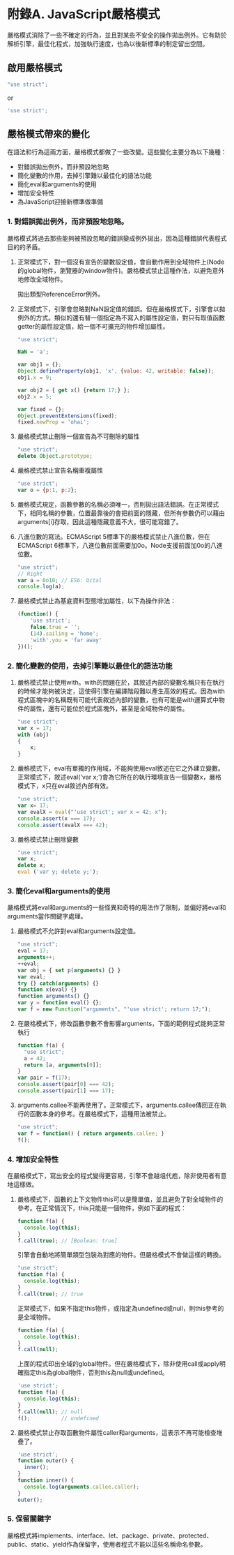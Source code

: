 # 附錄A. JavaScript嚴格模式

嚴格模式消除了一些不確定的行為，並且對某些不安全的操作拋出例外。它有助於解析引擎，最佳化程式，加強執行速度，也為以後新標準的制定留出空間。

## 啟用嚴格模式

```js
"use strict";
```

or

```js
'use strict';
```

## 嚴格模式帶來的變化

在語法和行為這兩方面，嚴格模式都做了一些改變。這些變化主要分為以下幾種：

- 對錯誤拋出例外，而非預設地忽略
- 簡化變數的作用，去掉引擎難以最佳化的語法功能
- 簡化eval和arguments的使用
- 增加安全特性
- 為JavaScript迎接新標準做準備

### 1. 對錯誤拋出例外，而非預設地忽略。

嚴格模式將過去那些能夠被預設忽略的錯誤變成例外拋出，因為這種錯誤代表程式目的的矛盾。

1. 正常模式下，對一個沒有宣告的變數設定值，會自動作用到全域物件上(Node的global物件，瀏覽器的window物件)。嚴格模式禁止這種作法，以避免意外地修改全域物件。

   拋出類型ReferenceError例外。

2. 正常模式下，引擎會忽略對NaN設定值的錯誤。但在嚴格模式下，引擎會以拋例外的方式。類似的還有替一個指定為不寫入的屬性設定值，對只有取值函數getter的屬性設定值，給一個不可擴充的物件增加屬性。

    ```js
    "use strict";

    NaN = 'a';
    
    var obj1 = {};
    Object.defineProperty(obj1, 'x', {value: 42, writable: false});
    obj1.x = 9;
    
    var obj2 = { get x() {return 17;} };
    obj2.x = 5;
    
    var fixed = {};
    Object.preventExtensions(fixed);
    fixed.newProp = 'ohai';
    ```

3. 嚴格模式禁止刪除一個宣告為不可刪除的屬性

    ```js
    "use strict";
    delete Object.prototype;
    ```

4. 嚴格模式禁止宣告名稱重複屬性

    ```js
    "use strict";
    var o = {p:1, p:2};
    ```

5. 嚴格模式規定，函數參數的名稱必須唯一，否則拋出語法錯誤。在正常模式下，相同名稱的參數，位置最靠後的會把前面的隱藏，但所有參數仍可以藉由arguments[i]存取，因此這種隱藏意義不大，很可能寫錯了。
6. 八進位數的寫法。ECMAScript
   5標準下的嚴格模式禁止八進位數，但在ECMAScript
   6標準下，八進位數前面需要加0o。Node支援前面加0o的八進位數。

    ```js
    "use strict";
    // Right
    var a = 0o10; // ES6: Octal
    console.log(a);
    ```

7. 嚴格模式禁止為基底資料型態增加屬性，以下為操作非法：

    ```js
    (function() {
        'use strict';
        false.true = '';
        (14).sailing = 'home';
        'with'.you = 'far away'
    })();
    ```

### 2. 簡化變數的使用，去掉引擎難以最佳化的語法功能

1. 嚴格模式禁止使用with。with的問題在於，其敘述內部的變數名稱只有在執行的時候才能夠被決定，這使得引擎在編譯階段難以產生高效的程式。因為with程式區塊中的名稱既有可能代表敘述內部的變數，也有可能是with運算式中物件的屬性，還有可能位於程式區塊外，甚至是全域物件的屬性。

    ```js
    "use strict";
    var x = 17;
    with (obj)
    {
        x;
    }
    ```

2. 嚴格模式下，eval有單獨的作用域，不能夠使用eval敘述在它之外建立變數。正常模式下，敘述eval('var
   x;')會為它所在的執行環境宣告一個變數x，嚴格模式下，x只在eval敘述內部有效。

    ```js
    "use strict";
    var x= 17;
    var evalX = eval("'use strict'; var x = 42; x");
    console.assert(x === 17);
    console.assert(evalX === 42);
    ```

3. 嚴格模式禁止刪除變數

    ```js
    "use strict";
    var x;
    delete x;
    eval ('var y; delete y;');
    ```

### 3. 簡化eval和arguments的使用

嚴格模式將eval和arguments的一些怪異和奇特的用法作了限制，並偏好將eval和arguments當作關鍵字處理。

1. 嚴格模式不允許對eval和arguments設定值。

    ```js
    "use strict";
    eval = 17;
    arguments++;
    ++eval;
    var obj = { set p(arguments) {} }
    var eval;
    try {} catch(arguments) {}
    function x(eval) {}
    function arguments() {}
    var y = function eval() {};
    var f = new Function("arguments", "'use strict'; return 17;");
    ```

2. 在嚴格模式下，修改函數參數不會影響arguments，下面的範例程式能夠正常執行

    ```js
    function f(a) {
      "use strict";
      a = 42;
      return [a, arguments[0]];
    }
    var pair = f(17);
    console.assert(pair[0] === 42);
    console.assert(pair[1] === 17);
    ```

3. arguments.callee不能再使用了。正常模式下，arguments.callee傳回正在執行的函數本身的參考。在嚴格模式下，這種用法被禁止。

    ```js
    "use strict";
    var f = function() { return arguments.callee; }
    f();
    ```

### 4. 增加安全特性

在嚴格模式下，寫出安全的程式變得更容易，引擎不會越俎代庖，除非使用者有意地這樣做。

1. 嚴格模式下，函數的上下文物件this可以是簡單值，並且避免了對全域物件的參考。在正常情況下，this只能是一個物件，例如下面的程式：

    ```js
    function f(a) {
      console.log(this);
    }
    f.call(true); // [Boolean: true]
    ```

   引擎會自動地將簡單類型包裝為對應的物件。但嚴格模式不會做這樣的轉換。

    ```js
    "use strict";
    function f(a) {
      console.log(this);
    }
    f.call(true); // true
    ```

    正常模式下，如果不指定this物件，或指定為undefined或null，則this參考的是全域物件。

    ```js
    function f(a) {
      console.log(this);
    }
    f.call(null);
    ```

    上面的程式印出全域的global物件。但在嚴格模式下，除非使用call或apply明確指定this為global物件，否則this為null或undefined。

    ```js
    'use strict';
    function f(a) {
      console.log(this);
    }
    f.call(null); // null
    f();          // undefined
    ```

2. 嚴格模式禁止存取函數物件屬性caller和arguments，這表示不再可能檢查堆疊了。

    ```js
    'use strict';
    function outer() {
      inner();
    }
    function inner() {
      console.log(arguments.callee.caller);
    }
    outer();
    ```

### 5. 保留關鍵字

嚴格模式將implements、interface、let、package、private、protected、public、static、yield作為保留字，使用者程式不能以這些名稱命名參數。